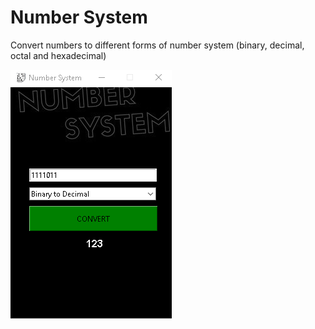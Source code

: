 # Number System

Convert numbers to different forms of number system (binary, decimal, octal and hexadecimal)

<img src="readme_images/1.jpg">
